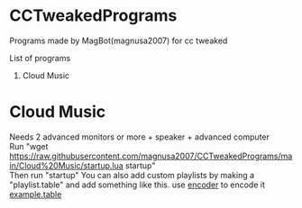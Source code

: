 # CCTweakedPrograms
Programs made by MagBot(magnusa2007) for cc tweaked

List of programs
1. Cloud Music

# Cloud Music
Needs 2 advanced monitors or more + speaker + advanced computer <br>
Run "wget https://raw.githubusercontent.com/magnusa2007/CCTweakedPrograms/main/Cloud%20Music/startup.lua startup"  <br>
Then run "startup"
You can also add custom playlists by making a "playlist.table" and add something like this. use [encoder](https://music.madefor.cc/) to encode it 
[example.table](https://github.com/magnusa2007/CCTweakedPrograms/blob/main/example.table)
